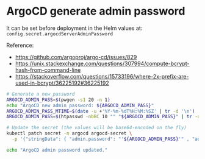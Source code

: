 # ArgoCD generate admin password

It can be set before deployment in the Helm values at:
`config.secret.argocdServerAdminPassword`

Reference:

- <https://github.com/argoproj/argo-cd/issues/829>
- <https://unix.stackexchange.com/questions/307994/compute-bcrypt-hash-from-command-line>
- <https://stackoverflow.com/questions/15733196/where-2x-prefix-are-used-in-bcrypt/36225192#36225192>

```sh
# Generate a new password
ARGOCD_ADMIN_PASS=$(pwgen -s1 20 -n 1)
echo "ArgoCD new admin password: ${ARGOCD_ADMIN_PASS}"
ARGOCD_ADMIN_PASS_MTIME=$(date -u +'%Y-%m-%dT%H:%M:%SZ' | tr -d '\n')
ARGOCD_ADMIN_PASS=$(htpasswd -nbBC 10 "" "${ARGOCD_ADMIN_PASS}" | tr -d ':\n' | sed 's/$2y/$2a/'

# Update the secret (the values will be base64-encoded on the fly)
kubectl patch secret -n argocd argocd-secret \
  -p '{"stringData": { "admin.password": "'${ARGOCD_ADMIN_PASS}'" , "admin.passwordMtime": "'${ARGOCD_ADMIN_PASS_MTIME}'" }}'

echo "ArgoCD admin password updated."
```
